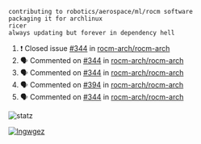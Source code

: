 ```
contributing to robotics/aerospace/ml/rocm software
packaging it for archlinux
ricer
always updating but forever in dependency hell
```

<!--START_SECTION:activity-->
1. ❗️ Closed issue [#344](https://github.com//rocm-arch/rocm-arch/issues/344) in [rocm-arch/rocm-arch](https://github.com//rocm-arch/rocm-arch)
2. 🗣 Commented on [#344](https://github.com//rocm-arch/rocm-arch/issues/344) in [rocm-arch/rocm-arch](https://github.com//rocm-arch/rocm-arch)
3. 🗣 Commented on [#344](https://github.com//rocm-arch/rocm-arch/issues/344) in [rocm-arch/rocm-arch](https://github.com//rocm-arch/rocm-arch)
4. 🗣 Commented on [#394](https://github.com//rocm-arch/rocm-arch/issues/394) in [rocm-arch/rocm-arch](https://github.com//rocm-arch/rocm-arch)
5. 🗣 Commented on [#344](https://github.com//rocm-arch/rocm-arch/issues/344) in [rocm-arch/rocm-arch](https://github.com//rocm-arch/rocm-arch)
<!--END_SECTION:activity-->


![statz](https://github-readme-stats.vercel.app/api?username=acxz&include_all_commits=true&show_icons=true)

[![lngwgez](https://github-readme-stats.vercel.app/api/top-langs/?username=acxz&layout=compact)](https://github.com/acxz/github-readme-stats)


<!--
**acxz/acxz** is a ✨ _special_ ✨ repository because its `README.md` (this file) appears on your GitHub profile.

Here are some ideas to get you started:

- 🔭 I’m currently working on ...
- 🌱 I’m currently learning ...
- 👯 I’m looking to collaborate on ...
- 🤔 I’m looking for help with ...
- 💬 Ask me about ...
- 📫 How to reach me: ...
- 😄 Pronouns: ...
- ⚡ Fun fact: ...
-->
